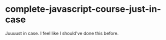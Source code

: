 # complete-javascript-course-just-in-case
Juuuust in case. I feel like I should've done this before.
